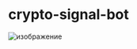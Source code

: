 # crypto-signal-bot
![изображение](https://github.com/user-attachments/assets/fe8b1609-523a-4e52-b0ad-75d814cb799d)
